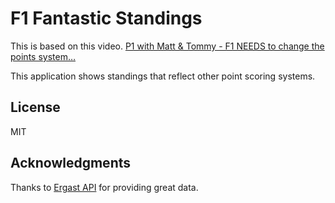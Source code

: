# F1 Fantastic Standings
This is based on this video.
[P1 with Matt & Tommy - F1 NEEDS to change the points system…](https://www.youtube.com/watch?v=STu8C3bdvXE)

This application shows standings that reflect other point scoring systems.

## License
MIT

## Acknowledgments
Thanks to [Ergast API](http://ergast.com/mrd) for providing great data.